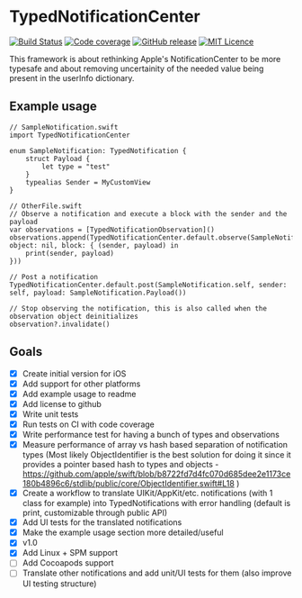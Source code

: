# TypedNotificationCenter

[![Build Status](https://github.com/Cyberbeni/TypedNotificationCenter/workflows/run_tests/badge.svg)](https://github.com/Cyberbeni/TypedNotificationCenter/actions) [![Code coverage](https://codecov.io/github/Cyberbeni/TypedNotificationCenter/coverage.svg?branch=master)](https://codecov.io/github/Cyberbeni/TypedNotificationCenter?branch=master) [![GitHub release](https://img.shields.io/github/release/Cyberbeni/TypedNotificationCenter.svg)](https://GitHub.com/Cyberbeni/TypedNotificationCenter/releases/)
 [![MIT Licence](https://badges.frapsoft.com/os/mit/mit.svg?v=103)](https://opensource.org/licenses/mit-license.php)

This framework is about rethinking Apple's NotificationCenter to be more typesafe and about removing uncertainity of the needed value being present in the userInfo dictionary.

## Example usage

```
// SampleNotification.swift
import TypedNotificationCenter

enum SampleNotification: TypedNotification {
    struct Payload {
        let type = "test"
    }
    typealias Sender = MyCustomView
}
```

```
// OtherFile.swift
// Observe a notification and execute a block with the sender and the payload
var observations = [TypedNotificationObservation]()
observations.append(TypedNotificationCenter.default.observe(SampleNotification.self, object: nil, block: { (sender, payload) in
    print(sender, payload)
}))

// Post a notification
TypedNotificationCenter.default.post(SampleNotification.self, sender: self, payload: SampleNotification.Payload())

// Stop observing the notification, this is also called when the observation object deinitializes
observation?.invalidate()
```

## Goals
- [x] Create initial version for iOS
- [x] Add support for other platforms
- [x] Add example usage to readme
- [x] Add license to github
- [x] Write unit tests
- [x] Run tests on CI with code coverage
- [x] Write performance test for having a bunch of types and observations
- [x] Measure performance of array vs hash based separation of notification types (Most likely ObjectIdentifier is the best solution for doing it since it provides a pointer based hash to types and objects - https://github.com/apple/swift/blob/b8722fd7d4fc070d685dee2e1173ce180b4896c6/stdlib/public/core/ObjectIdentifier.swift#L18 )
- [x] Create a workflow to translate UIKit/AppKit/etc. notifications (with 1 class for example) into TypedNotifications with error handling (default is print, customizable through public API)
- [x] Add UI tests for the translated notifications
- [x] Make the example usage section more detailed/useful
- [x] v1.0
- [x] Add Linux + SPM support
- [ ] Add Cocoapods support
- [ ] Translate other notifications and add unit/UI tests for them (also improve UI testing structure)
